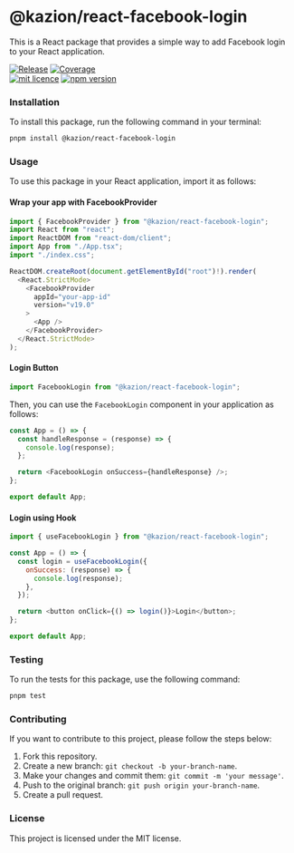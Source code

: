 # @kazion/react-facebook-login

This is a React package that provides a simple way to add Facebook login to your React application.

[![Release](https://github.com/patrickkabwe/react-facebook-login/actions/workflows/release.yml/badge.svg)](https://github.com/patrickkabwe/react-facebook-login/actions/workflows/release.yml)
[![Coverage](https://github.com/patrickkabwe/react-facebook-login/actions/workflows/test.yml/badge.svg)](https://github.com/patrickkabwe/react-facebook-login/actions/workflows/test.yml)
<br>
[![mit licence](https://img.shields.io/dub/l/vibe-d.svg?style=for-the-badge)](https://github.com/patrickkabwe/react-facebook-login/blob/main/LICENSE)
[![npm version](https://img.shields.io/npm/v/@kazion/react-facebook-login?style=for-the-badge)](https://www.npmjs.com/package/@kazion/react-facebook-login)

### Installation

To install this package, run the following command in your terminal:

```bash
pnpm install @kazion/react-facebook-login
```

### Usage

To use this package in your React application, import it as follows:

#### Wrap your app with FacebookProvider

```javascript
import { FacebookProvider } from "@kazion/react-facebook-login";
import React from "react";
import ReactDOM from "react-dom/client";
import App from "./App.tsx";
import "./index.css";

ReactDOM.createRoot(document.getElementById("root")!).render(
  <React.StrictMode>
    <FacebookProvider
      appId="your-app-id"
      version="v19.0"
    >
      <App />
    </FacebookProvider>
  </React.StrictMode>
);

```

#### Login Button

```javascript
import FacebookLogin from "@kazion/react-facebook-login";
```

Then, you can use the `FacebookLogin` component in your application as follows:

```javascript
const App = () => {
  const handleResponse = (response) => {
    console.log(response);
  };

  return <FacebookLogin onSuccess={handleResponse} />;
};

export default App;
```

#### Login using Hook

```javascript
import { useFacebookLogin } from "@kazion/react-facebook-login";

const App = () => {
  const login = useFacebookLogin({
    onSuccess: (response) => {
      console.log(response);
    },
  });

  return <button onClick={() => login()}>Login</button>;
};

export default App;
```

### Testing

To run the tests for this package, use the following command:

```bash
pnpm test
```

### Contributing

If you want to contribute to this project, please follow the steps below:

1. Fork this repository.
2. Create a new branch: `git checkout -b your-branch-name`.
3. Make your changes and commit them: `git commit -m 'your message'`.
4. Push to the original branch: `git push origin your-branch-name`.
5. Create a pull request.

### License

This project is licensed under the MIT license.
